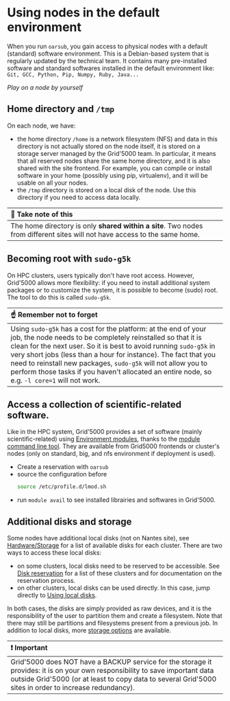 # Using nodes in the default environment

When you run `oarsub`, you gain access to physical nodes with a default (standard) software environment. This is a Debian-based system that is regularly updated by the technical team. It contains many pre-installed software and standard softwares installed in the default environment like: `Git, GCC, Python, Pip, Numpy, Ruby, Java...`

*Play on a node by yourself*

## Home directory and `/tmp`

On each node, we have:
- the home directory `/home` is a network filesystem (NFS) and data in this directory is not actually stored on the node itself, it is stored on a storage server managed by the Grid'5000 team. In particular, it means that all reserved nodes share the same home directory, and it is also shared with the site frontend. For example, you can compile or install software in your home (possibly using pip, virtualenv), and it will be usable on all your nodes. 
- the `/tmp` directory is stored on a local disk of the node. Use this directory if you need to access data locally.

|:memo: Take note of this|
|:---|
|The home directory is only **shared within a site**. Two nodes from different sites will not have access to the same home.|

## Becoming root with `sudo-g5k`

On HPC clusters, users typically don't have root access. However, Grid'5000 allows more flexibility: if you need to install additional system packages or to customize the system, it is possible to become (sudo) root. The tool to do this is called `sudo-g5k`.

|:point_up: Remember not to forget|
|:---|
|Using `sudo-g5k` has a cost for the platform: at the end of your job, the node needs to be completely reinstalled so that it is clean for the next user. So it is best to avoid running `sudo-g5k` in very short jobs (less than a hour for instance). The fact that you need to reinstall new packages, `sudo-g5k` will not allow you to perform those tasks if you haven't allocated an entire node, so e.g. `-l core=1` will not work. |

## Access a collection of scientific-related software.

Like in the HPC system, Grid'5000 provides a set of software (mainly scientific-related) using [Environment modules](https://www.grid5000.fr/w/Environment_modules), thanks to the [module command line tool](http://modules.sourceforge.net). They are available from Grid5000 frontends or cluster's nodes (only on standard, big, and nfs environment if deployment is used). 

- Create a reservation with `oarsub`
- source the configuration before
  ```bash
  source /etc/profile.d/lmod.sh
  ```
- run `module avail` to see installed librairies and softwares in Grid'5000.

## Additional disks and storage

Some nodes have additional local disks (not on Nantes site), see [Hardware/Storage](https://www.grid5000.fr/w/Hardware#Storage) for a list of available disks for each cluster. There are two ways to access these local disks:
- on some clusters, local disks need to be reserved to be accessible. See [Disk reservation](https://www.grid5000.fr/w/Disk_reservation) for a list of these clusters and for documentation on the reservation process.
- on other clusters, local disks can be used directly. In this case, jump directly to [Using local disks](https://www.grid5000.fr/w/Disk_reservation#Using_local_disks_once_connected_on_the_nodes).

In both cases, the disks are simply provided as raw devices, and it is the responsibility of the user to partition them and create a filesystem. Note that there may still be partitions and filesystems present from a previous job. In addition to local disks, more [storage options](https://www.grid5000.fr/w/Storage) are available. 

|:exclamation: Important |
|:---|
|Grid'5000 does NOT have a BACKUP service for the storage it provides: it is on your own responsibility to save important data outside Grid'5000 (or at least to copy data to several Grid'5000 sites in order to increase redundancy). |

